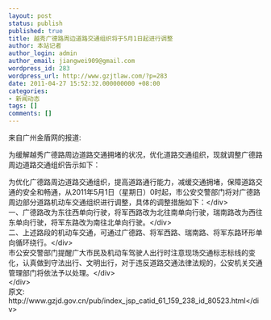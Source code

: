 ```yaml
---
layout: post
status: publish
published: true
title: 越秀广德路周边道路交通组织将于5月1日起进行调整
author: 本站记者
author_login: admin
author_email: jiangwei909@gmail.com
wordpress_id: 283
wordpress_url: http://www.gzjtlaw.com/?p=283
date: 2011-04-27 15:52:32.000000000 +08:00
categories:
- 新闻动态
tags: []
comments: []
---
```

来自广州金盾网的报道:

为缓解越秀广德路周边道路交通拥堵的状况，优化道路交通组织，现就调整广德路周边道路交通组织告示如下：
<div>为优化广德路周边道路交通组织，提高道路通行能力，减缓交通拥堵，保障道路交通的安全和畅通，从2011年5月1日（星期日）0时起，市公安交警部门将对广德路周边部分道路机动车交通组织进行调整，具体的调整措施如下：<&#47;div>
<div>一、广德路改为东往西单向行驶，将军西路改为北往南单向行驶，瑞南路改为西往东单向行驶，将军东路改为南往北单向行驶。<&#47;div>
<div>二、上述路段的机动车交通，可通过广德路、将军西路、瑞南路、将军东路环形单向循环绕行。<&#47;div>
<div>市公安交警部门提醒广大市民及机动车驾驶人出行时注意现场交通标志标线的变化，认真做到守法出行、文明出行，对于违反道路交通法律法规的，公安机关交通管理部门将依法予以处理。<&#47;div>
<div><&#47;div>
<div>原文: http:&#47;&#47;www.gzjd.gov.cn&#47;pub&#47;index_jsp_catid_61_159_238_id_80523.html<&#47;div>
